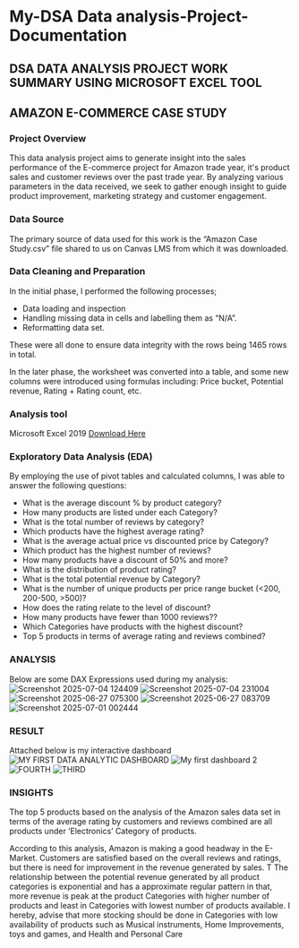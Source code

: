 # My-DSA Data analysis-Project-Documentation
## DSA DATA ANALYSIS PROJECT WORK SUMMARY USING MICROSOFT EXCEL TOOL
## AMAZON E-COMMERCE CASE STUDY
### Project Overview
This data analysis project aims to generate insight into the sales performance of the E-commerce project for Amazon trade year, it's product sales and customer reviews over the past trade year. By analyzing various parameters in the data received, we seek to gather enough insight to guide product improvement, marketing strategy and customer engagement.
### Data Source
The primary source of data used for this work is the “Amazon Case Study.csv” file shared to us on Canvas LMS from which it was downloaded.
### Data Cleaning and Preparation
In the initial phase, I performed the following processes;
- Data loading and inspection
- Handling missing data in cells and labelling them as “N/A”.
- Reformatting data set.

These were all done to ensure data integrity with the rows being 1465 rows in total.

In the later phase, the worksheet was converted into a table, and some new columns were introduced using formulas including:
Price bucket, Potential revenue, Rating + Rating count, etc.

### Analysis tool
Microsoft Excel 2019 [Download Here](https://www.microsoft.com/en-us/microsoft-365/download-office)

### Exploratory Data Analysis (EDA)
By employing the use of pivot tables and calculated columns, I was able to answer the following questions:
- What is the average discount % by product category?
-  How many products are listed under each Category?
- What is the total number of reviews by category?
- Which products have the highest average rating?
- What is the average actual price vs discounted price by Category?
- Which product has the highest number of reviews?
- How many products have a discount of 50% and more?
- What is the distribution of product rating?
- What is the total potential revenue by Category?
- What is the number of unique products per price range bucket (<200, 200-500, >500)?
- How does the rating relate to the level of discount?
- How many products have fewer than 1000 reviews??
- Which Categories have products with the highest discount?
- Top 5 products in terms of average rating and reviews combined?

### ANALYSIS
Below are some DAX Expressions used during my analysis:
![Screenshot 2025-07-04 124409](https://github.com/user-attachments/assets/659543c0-3022-463a-a44c-d1ba8ccbabda)
![Screenshot 2025-07-04 231004](https://github.com/user-attachments/assets/ca24dca3-2340-42f0-ae87-8141ba49555b)
![Screenshot 2025-06-27 075300](https://github.com/user-attachments/assets/66e37907-05dd-4d06-af75-525bc413d77f)
![Screenshot 2025-06-27 083709](https://github.com/user-attachments/assets/31d5b5f2-145c-4b49-96a0-170a3a65f9c3)
![Screenshot 2025-07-01 002444](https://github.com/user-attachments/assets/ce790fb0-49f3-4141-a1d6-4310817e1a7d)

### RESULT 

Attached below is my interactive dashboard
![MY FIRST DATA ANALYTIC DASHBOARD](https://github.com/user-attachments/assets/336c0b48-ba71-4e1f-abc5-a5d18387cad0)
![My first dashboard 2](https://github.com/user-attachments/assets/74161171-9a49-4467-a184-186e32424f37)
![FOURTH](https://github.com/user-attachments/assets/4c961e0c-c751-46dd-9209-e1de8f171d7c)
![THIRD](https://github.com/user-attachments/assets/b05f873f-c5c4-4de3-8054-352e4ad1a7f5)

### INSIGHTS
The top 5 products based on the analysis of the Amazon sales data set in terms of the average rating by customers and reviews combined are all products under ‘Electronics’ Category of products.

According to this analysis, Amazon is making a good headway in the E-Market. Customers are satisfied based on the overall reviews and ratings, but there is need for improvement in the revenue generated by sales. T The relationship between the potential revenue generated by all product categories is exponential and has a approximate regular pattern in that, more revenue is peak at the product Categories with higher number of products and least in Categories with lowest number of products available. I hereby, advise that more stocking should be done in Categories with low availability of products such as Musical instruments, Home Improvements, toys and games, and Health and Personal Care

